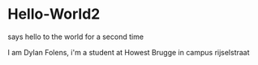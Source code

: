 # Hello-World2
says hello to the world for a second time

I am Dylan Folens, i'm a student at Howest Brugge in campus rijselstraat
